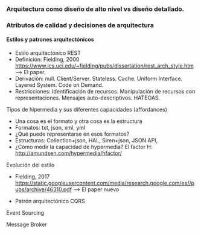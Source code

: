 ### Arquitectura como diseño de alto nivel vs diseño detallado.


### Atributos de calidad y decisiones de arquitectura

#### Estilos y patrones arquitectónicos
- Estilo arquitectónico REST
- Definición: Fielding, 2000 https://www.ics.uci.edu/~fielding/pubs/dissertation/rest_arch_style.htm --> El paper.
- Derivación: null. Client/Server. Stateless. Cache. Uniform Interface. Layered System. Code on Demand. 
- Restricciones: Identificación de recursos. Manipulación de recursos con representaciones. Mensajes auto-descriptivos. HATEOAS.

Tipos de hipermedia y sus diferentes capacidades (affordances)
- Una cosa es el formato y otra cosa es la estructura
- Formatos: txt, json, xml, yml
- ¿Qué puede representarse en esos formatos? 
- Estructuras: Collection+json, HAL, Siren+json, JSON API, 
- ¿Cómo medir la capacidad de hypermedia? El factor H: http://amundsen.com/hypermedia/hfactor/ 

Evolución del estilo
- Fielding, 2017 https://static.googleusercontent.com/media/research.google.com/es//pubs/archive/46310.pdf --> El paper nuevo

- Patrón arquitectónico CQRS

Event Sourcing

Message Broker

